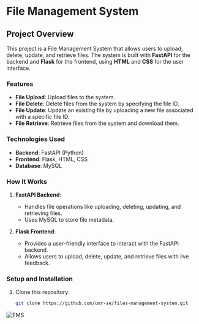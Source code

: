 # File Management System

## Project Overview
This project is a File Management System that allows users to upload, delete, update, and retrieve files. The system is built with **FastAPI** for the backend and **Flask** for the frontend, using **HTML** and **CSS** for the user interface.

### Features
- **File Upload**: Upload files to the system.
- **File Delete**: Delete files from the system by specifying the file ID.
- **File Update**: Update an existing file by uploading a new file associated with a specific file ID.
- **File Retrieve**: Retrieve files from the system and download them.

### Technologies Used
- **Backend**: FastAPI (Python)
- **Frontend**: Flask, HTML, CSS
- **Database**: MySQL

### How It Works
1. **FastAPI Backend**:
   - Handles file operations like uploading, deleting, updating, and retrieving files.
   - Uses MySQL to store file metadata.

2. **Flask Frontend**:
   - Provides a user-friendly interface to interact with the FastAPI backend.
   - Allows users to upload, delete, update, and retrieve files with live feedback.

### Setup and Installation
1. Clone this repository:
   ```bash
   git clone https://github.com/umr-se/files-management-system.git


![FMS](https://github.com/user-attachments/assets/987ba1be-d46f-4488-972c-dee0751d649a)
